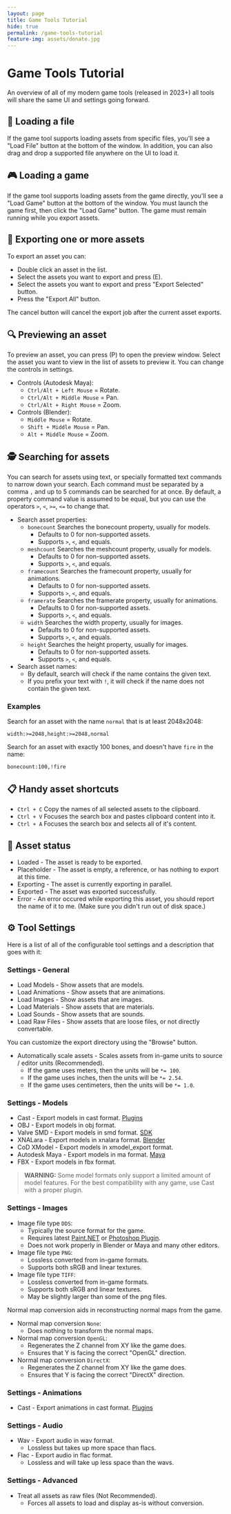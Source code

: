 ```yaml
---
layout: page
title: Game Tools Tutorial
hide: true
permalink: /game-tools-tutorial
feature-img: assets/donate.jpg
---
```


# Game Tools Tutorial
An overview of all of my modern game tools (released in 2023+) all tools will share the same UI and settings going forward.

## 📂 Loading a file
If the game tool supports loading assets from specific files, you'll see a "Load File" button at the bottom of the window. In addition, you can also drag and drop a supported file anywhere on the UI to load it.

## 🎮 Loading a game
If the game tool supports loading assets from the game directly, you'll see a "Load Game" button at the bottom of the window. You must launch the game first, then click the "Load Game" button. The game must remain running while you export assets.

## 💾 Exporting one or more assets
To export an asset you can:
- Double click an asset in the list.
- Select the assets you want to export and press (E).
- Select the assets you want to export and press "Export Selected" button.
- Press the "Export All" button.

The cancel button will cancel the export job after the current asset exports.

## 🔍 Previewing an asset
To preview an asset, you can press (P) to open the preview window. Select the asset you want to view in the list of assets to preview it. You can change the controls in settings.

- Controls (Autodesk Maya):
  - `Ctrl/Alt + Left Mouse` = Rotate.
  - `Ctrl/Alt + Middle Mouse` = Pan.
  - `Ctrl/Alt + Right Mouse` = Zoom.
- Controls (Blender):
  - `Middle Mouse` = Rotate.
  - `Shift + Middle Mouse` = Pan.
  - `Alt + Middle Mouse` = Zoom.

## 🕵️ Searching for assets
You can search for assets using text, or specially formatted text commands to narrow down your search. Each command must be separated by a comma `,` and up to 5 commands can be searched for at once. By default, a property command value is assumed to be equal, but you can use the operators `>`, `<`, `>=`, `<=` to change that.

- Search asset properties:
  - `bonecount` Searches the bonecount property, usually for models.
    - Defaults to 0 for non-supported assets.
    - Supports `>`, `<`, and equals.
  - `meshcount` Searches the meshcount property, usually for models.
    - Defaults to 0 for non-supported assets.
    - Supports `>`, `<`, and equals.
  - `framecount` Searches the framecount property, usually for animations.
    - Defaults to 0 for non-supported assets.
    - Supports `>`, `<`, and equals.
  - `framerate` Searches the framerate property, usually for animations.
    - Defaults to 0 for non-supported assets.
    - Supports `>`, `<`, and equals.
  - `width` Searches the width property, usually for images.
    - Defaults to 0 for non-supported assets.
    - Supports `>`, `<`, and equals.
  - `height` Searches the height property, usually for images.
    - Defaults to 0 for non-supported assets.
    - Supports `>`, `<`, and equals.
- Search asset names:
  - By default, search will check if the name contains the given text.
  - If you prefix your text with `!`, it will check if the name does not contain the given text.

### Examples
Search for an asset with the name `normal` that is at least 2048x2048:
```
width:>=2048,height:>=2048,normal
```
Search for an asset with exactly 100 bones, and doesn't have `fire` in the name:
```
bonecount:100,!fire
```

## 📋 Handy asset shortcuts
- `Ctrl + C` Copy the names of all selected assets to the clipboard.
- `Ctrl + V` Focuses the search box and pastes clipboard content into it.
- `Ctrl + A` Focuses the search box and selects all of it's content.

## 🚦 Asset status
- Loaded - The asset is ready to be exported.
- Placeholder - The asset is empty, a reference, or has nothing to export at this time.
- Exporting - The asset is currently exporting in parallel.
- Exported - The asset was exported successfully.
- Error - An error occured while exporting this asset, you should report the name of it to me. (Make sure you didn't run out of disk space.)

## ⚙️ Tool Settings
Here is a list of all of the configurable tool settings and a description that goes with it:

### Settings - General
- Load Models - Show assets that are models.
- Load Animations - Show assets that are animations.
- Load Images - Show assets that are images.
- Load Materials - Show assets that are materials.
- Load Sounds - Show assets that are sounds.
- Load Raw Files - Show assets that are loose files, or not directly convertable.

You can customize the export directory using the "Browse" button.

- Automatically scale assets - Scales assets from in-game units to source / editor units (Recommended).
  - If the game uses meters, then the units will be `*= 100`.
  - If the game uses inches, then the units will be `*= 2.54`.
  - If the game uses centimeters, then the units will be `*= 1.0`.

### Settings - Models
- Cast - Export models in cast format. [Plugins](https://github.com/dtzxporter/cast)
- OBJ - Export models in obj format.
- Valve SMD - Export models in smd format. [SDK](https://developer.valvesoftware.com/wiki/Maya#Source_SDK_plug-ins)
- XNALara - Export models in xnalara format. [Blender](https://github.com/johnzero7/XNALaraMesh)
- CoD XModel - Export models in xmodel_export format.
- Autodesk Maya - Export models in ma format. [Maya](https://www.autodesk.com/products/maya)
- FBX - Export models in fbx format.

> **WARNING:** Some model formats only support a limited amount of model features. For the best compatibility with any game, use Cast with a proper plugin.

### Settings - Images
- Image file type `DDS`:
  - Typically the source format for the game.
  - Requires latest [Paint.NET](https://www.getpaint.net/) or [Photoshop Plugin](https://github.com/GameTechDev/Intel-Texture-Works-Plugin).
  - Does not work properly in Blender or Maya and many other editors.
- Image file type `PNG`:
  - Lossless converted from in-game formats.
  - Supports both sRGB and linear textures.
- Image file type `TIFF`:
  - Lossless converted from in-game formats.
  - Supports both sRGB and linear textures.
  - May be slightly larger than some of the png files.

Normal map conversion aids in reconstructing normal maps from the game.

- Normal map conversion `None`:
  - Does nothing to transform the normal maps.
- Normal map conversion `OpenGL`:
  - Regenerates the Z channel from XY like the game does.
  - Ensures that Y is facing the correct "OpenGL" direction.
- Normal map conversion `DirectX`:
  - Regenerates the Z channel from XY like the game does.
  - Ensures that Y is facing the correct "DirectX" direction.

### Settings - Animations
- Cast - Export animations in cast format. [Plugins](https://github.com/dtzxporter/cast)

### Settings - Audio
- Wav - Export audio in wav format.
  - Lossless but takes up more space than flacs.
- Flac - Export audio in flac format.
  - Lossless and will take up less space than the wavs.

### Settings - Advanced
- Treat all assets as raw files (Not Recommended).
  - Forces all assets to load and display as-is without conversion.